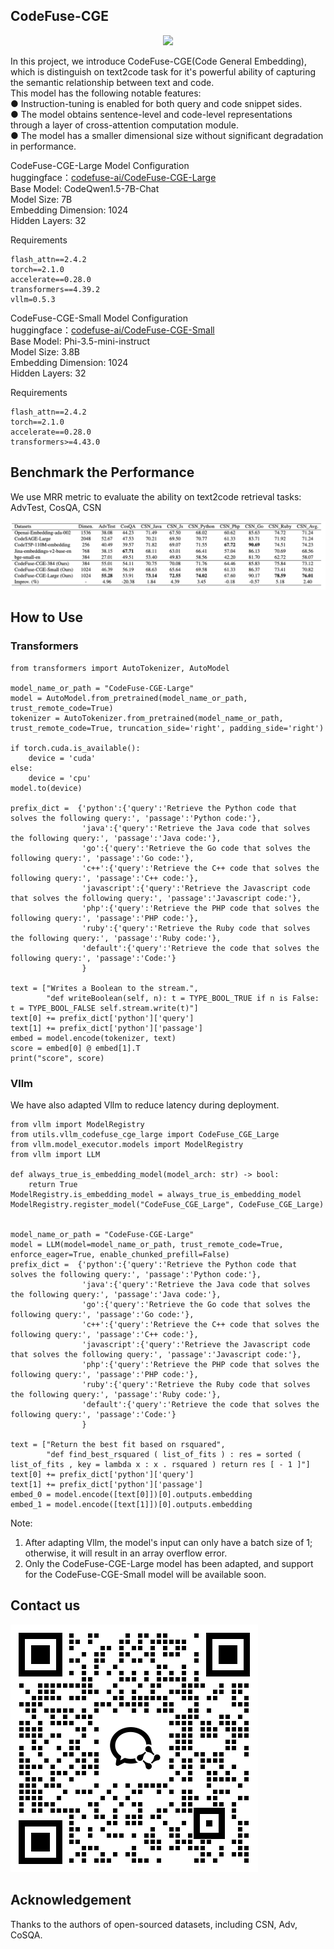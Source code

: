 ## CodeFuse-CGE
<p align="center">
    <img src="https://modelscope.cn/api/v1/models/codefuse-ai/CodeFuse-QWen-14B/repo?Revision=master&FilePath=LOGO.jpg&View=true" width="800"/>
<p>

In this project, we introduce CodeFuse-CGE(Code General Embedding), which is distinguish on text2code task for it's powerful ability of capturing the semantic relationship between text and code.  
This model has the following notable features:  
● Instruction-tuning is enabled for both query and code snippet sides.  
● The model obtains sentence-level and code-level representations through a layer of cross-attention computation module.   
● The model has a smaller dimensional size without significant degradation in performance.

CodeFuse-CGE-Large Model Configuration  
huggingface：[codefuse-ai/CodeFuse-CGE-Large](https://huggingface.co/codefuse-ai/CodeFuse-CGE-Large)   
Base Model: CodeQwen1.5-7B-Chat  
Model Size: 7B  
Embedding Dimension: 1024  
Hidden Layers: 32  

Requirements  
```
flash_attn==2.4.2
torch==2.1.0
accelerate==0.28.0
transformers==4.39.2 
vllm=0.5.3
```


CodeFuse-CGE-Small Model Configuration  
huggingface：[codefuse-ai/CodeFuse-CGE-Small](https://huggingface.co/codefuse-ai/CodeFuse-CGE-Small)    
Base Model: Phi-3.5-mini-instruct  
Model Size: 3.8B  
Embedding Dimension: 1024  
Hidden Layers: 32  

Requirements  
```
flash_attn==2.4.2
torch==2.1.0
accelerate==0.28.0
transformers>=4.43.0
```


## Benchmark the Performance
We use MRR metric to evaluate the ability on text2code retrieval tasks: AdvTest, CosQA, CSN  

![result](./resources/result.png)

## How to Use
### Transformers
```
from transformers import AutoTokenizer, AutoModel

model_name_or_path = "CodeFuse-CGE-Large"
model = AutoModel.from_pretrained(model_name_or_path, trust_remote_code=True)
tokenizer = AutoTokenizer.from_pretrained(model_name_or_path, trust_remote_code=True, truncation_side='right', padding_side='right')

if torch.cuda.is_available():
    device = 'cuda'
else:
    device = 'cpu'
model.to(device)

prefix_dict =  {'python':{'query':'Retrieve the Python code that solves the following query:', 'passage':'Python code:'},
                'java':{'query':'Retrieve the Java code that solves the following query:', 'passage':'Java code:'},
                'go':{'query':'Retrieve the Go code that solves the following query:', 'passage':'Go code:'},
                'c++':{'query':'Retrieve the C++ code that solves the following query:', 'passage':'C++ code:'},
                'javascript':{'query':'Retrieve the Javascript code that solves the following query:', 'passage':'Javascript code:'},
                'php':{'query':'Retrieve the PHP code that solves the following query:', 'passage':'PHP code:'},
                'ruby':{'query':'Retrieve the Ruby code that solves the following query:', 'passage':'Ruby code:'},
                'default':{'query':'Retrieve the code that solves the following query:', 'passage':'Code:'}
                }

text = ["Writes a Boolean to the stream.",
        "def writeBoolean(self, n): t = TYPE_BOOL_TRUE if n is False: t = TYPE_BOOL_FALSE self.stream.write(t)"]
text[0] += prefix_dict['python']['query']
text[1] += prefix_dict['python']['passage']
embed = model.encode(tokenizer, text)
score = embed[0] @ embed[1].T
print("score", score)
```

### Vllm
We have also adapted Vllm to reduce latency during deployment.
```
from vllm import ModelRegistry
from utils.vllm_codefuse_cge_large import CodeFuse_CGE_Large
from vllm.model_executor.models import ModelRegistry
from vllm import LLM

def always_true_is_embedding_model(model_arch: str) -> bool:
    return True
ModelRegistry.is_embedding_model = always_true_is_embedding_model
ModelRegistry.register_model("CodeFuse_CGE_Large", CodeFuse_CGE_Large)


model_name_or_path = "CodeFuse-CGE-Large"
model = LLM(model=model_name_or_path, trust_remote_code=True, enforce_eager=True, enable_chunked_prefill=False)
prefix_dict =  {'python':{'query':'Retrieve the Python code that solves the following query:', 'passage':'Python code:'},
                'java':{'query':'Retrieve the Java code that solves the following query:', 'passage':'Java code:'},
                'go':{'query':'Retrieve the Go code that solves the following query:', 'passage':'Go code:'},
                'c++':{'query':'Retrieve the C++ code that solves the following query:', 'passage':'C++ code:'},
                'javascript':{'query':'Retrieve the Javascript code that solves the following query:', 'passage':'Javascript code:'},
                'php':{'query':'Retrieve the PHP code that solves the following query:', 'passage':'PHP code:'},
                'ruby':{'query':'Retrieve the Ruby code that solves the following query:', 'passage':'Ruby code:'},
                'default':{'query':'Retrieve the code that solves the following query:', 'passage':'Code:'}
                }

text = ["Return the best fit based on rsquared",
        "def find_best_rsquared ( list_of_fits ) : res = sorted ( list_of_fits , key = lambda x : x . rsquared ) return res [ - 1 ]"]
text[0] += prefix_dict['python']['query']
text[1] += prefix_dict['python']['passage']
embed_0 = model.encode([text[0]])[0].outputs.embedding
embed_1 = model.encode([text[1]])[0].outputs.embedding
```
Note:  
1. After adapting Vllm, the model's input can only have a batch size of 1; otherwise, it will result in an array overflow error.  
2. Only the CodeFuse-CGE-Large model has been adapted, and support for the CodeFuse-CGE-Small model will be available soon.

## Contact us

![CodeFuse-AI](./resources/CodeFuse-AI.png)



## Acknowledgement
Thanks to the authors of open-sourced datasets, including CSN, Adv, CoSQA.

